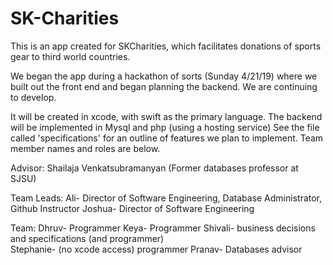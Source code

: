 # SK-Charities

This is an app created for SKCharities, which facilitates donations of sports gear to third world countries. 

We began the app during a hackathon of sorts (Sunday 4/21/19) where we built out the front end and began planning the backend. We are continuing to develop. 

It will be created in xcode, with swift as the primary language. The backend will be implemented in Mysql and php (using a hosting service) 
See the file called 'specifications' for an outline of features we plan to implement. 
Team member names and roles are below. 

Advisor: Shailaja Venkatsubramanyan (Former databases professor at SJSU) 

Team Leads:
Ali- Director of Software Engineering, Database Administrator, Github Instructor 
Joshua- Director of Software Engineering   

Team: 
Dhruv- Programmer 
Keya- Programmer 
Shivali- business decisions and specifications (and programmer)  
Stephanie- (no xcode access) programmer
Pranav- Databases advisor
